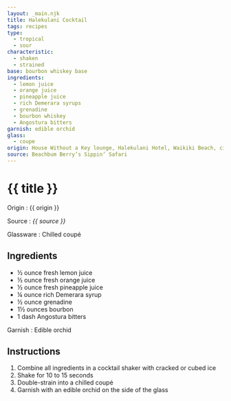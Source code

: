 ```yaml
---
layout: _main.njk
title: Halekulani Cocktail
tags: recipes
type:
  - tropical
  - sour
characteristic:
  - shaken
  - strained
base: bourbon whiskey base
ingredients:
  - lemon juice
  - orange juice
  - pineapple juice
  - rich Demerara syrups
  - grenadine
  - bourbon whiskey
  - Angostura bitters
garnish: edible orchid
glass:
  - coupe
origin: House Without a Key lounge, Halekulani Hotel, Waikiki Beach, circa 1930s
source: Beachbum Berry’s Sippin’ Safari
---
```

<!-- markdownlint-disable MD025 -->
# {{ title }}
<!-- markdownlint-disable MD025 -->

Origin
  : {{ origin }}

Source
  : <cite>{{ source }}</cite>

Glassware
  : Chilled coupé

## Ingredients

* &frac12; ounce fresh lemon juice
* &frac12; ounce fresh orange juice
* &frac12; ounce fresh pineapple juice
* &frac14; ounce rich Demerara syrup
* &frac12; ounce grenadine
* 1&frac12; ounces bourbon
* 1 dash Angostura bitters

Garnish
  : Edible orchid

## Instructions

1. Combine all ingredients in a cocktail shaker with cracked or cubed ice
2. Shake for 10 to 15 seconds
3. Double-strain into a chilled coupé
4. Garnish with an edible orchid on the side of the glass
